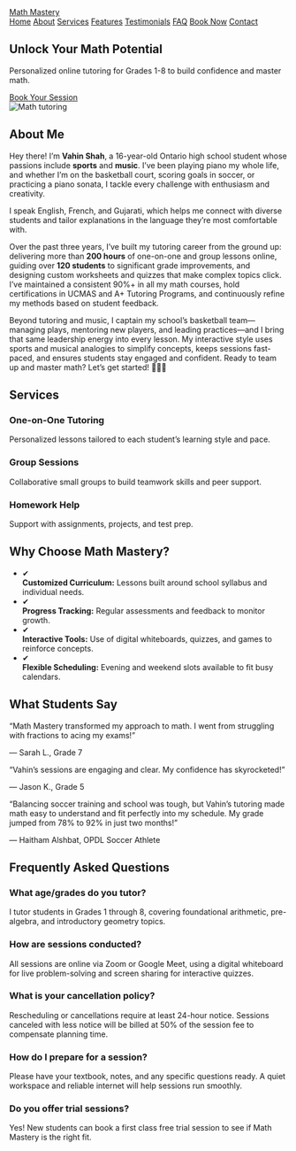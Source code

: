 <html lang="en">
<head>
  <meta charset="UTF-8" />
  <meta name="viewport" content="width=device-width, initial-scale=1.0" />
  <title>Math Mastery</title>
  <!-- Tailwind CSS via CDN -->
  <script src="https://cdn.tailwindcss.com"></script>
</head>
<body class="bg-black text-blue-300 min-h-screen flex flex-col">
  <!-- Navigation -->
  <nav class="bg-black shadow-md">
    <div class="container mx-auto px-4 py-4 flex justify-between items-center">
      <a href="#home" class="text-2xl font-bold text-blue-400">Math Mastery</a>
      <div class="space-x-4">
        <a href="#home" class="hover:text-blue-200">Home</a>
        <a href="#about" class="hover:text-blue-200">About</a>
        <a href="#services" class="hover:text-blue-200">Services</a>
        <a href="#features" class="hover:text-blue-200">Features</a>
        <a href="#testimonials" class="hover:text-blue-200">Testimonials</a>
        <a href="#faq" class="hover:text-blue-200">FAQ</a>
        <a href="#booking" class="hover:text-blue-200">Book Now</a>
        <a href="https://docs.google.com/forms/d/1S-S_6X-x9PYrEi24YiQ4N41m142P_7IMpIGBGS2j_zU/edit" target="_blank" class="hover:text-blue-200">Contact</a>
      </div>
    </div>
  </nav>
  <main class="flex-grow">
    <!-- Hero Section -->
    <section id="home" class="container mx-auto px-4 py-16 flex flex-col md:flex-row items-center bg-blue-900 rounded-lg shadow-lg">
      <div class="md:w-1/2">
        <h1 class="text-5xl font-bold mb-6 text-blue-400">Unlock Your Math Potential</h1>
        <p class="mb-6 text-lg text-blue-200">Personalized online tutoring for Grades 1-8 to build confidence and master math.</p>
        <a href="#booking" class="inline-block px-8 py-4 bg-blue-400 text-black rounded-full hover:bg-blue-300">Book Your Session</a>
      </div>
      <div class="md:w-1/2 mt-8 md:mt-0">
        <img src="https://via.placeholder.com/600x400/000000/FFFFFF?text=Math+Mastery" alt="Math tutoring" class="rounded-xl shadow-lg" />
      </div>
    </section>
    <!-- About Section -->
    <section id="about" class="container mx-auto px-4 py-16 bg-black rounded-lg shadow-lg mt-12">
      <h2 class="text-3xl font-bold mb-4 text-blue-400">About Me</h2>
      <p class="text-blue-200 leading-relaxed mb-4">
        Hey there! I’m <strong>Vahin Shah</strong>, a 16-year-old Ontario high school student whose passions include <strong>sports</strong> and <strong>music</strong>. I’ve been playing piano my whole life, and whether I’m on the basketball court, scoring goals in soccer, or practicing a piano sonata, I tackle every challenge with enthusiasm and creativity.
      </p>
      <p class="text-blue-200 leading-relaxed mb-4">
        I speak English, French, and Gujarati, which helps me connect with diverse students and tailor explanations in the language they’re most comfortable with.
      </p>
      <p class="text-blue-200 leading-relaxed mb-4">
        Over the past three years, I’ve built my tutoring career from the ground up: delivering more than <strong>200 hours</strong> of one-on-one and group lessons online, guiding over <strong>120 students</strong> to significant grade improvements, and designing custom worksheets and quizzes that make complex topics click. I’ve maintained a consistent 90%+ in all my math courses, hold certifications in UCMAS and A+ Tutoring Programs, and continuously refine my methods based on student feedback.
      </p>
      <p class="text-blue-200 leading-relaxed">
        Beyond tutoring and music, I captain my school’s basketball team—managing plays, mentoring new players, and leading practices—and I bring that same leadership energy into every lesson. My interactive style uses sports and musical analogies to simplify concepts, keeps sessions fast-paced, and ensures students stay engaged and confident. Ready to team up and master math? Let’s get started! 🏀🎹➗
      </p>
    </section>
    <!-- Services Section -->
    <section id="services" class="container mx-auto px-4 py-16 bg-black rounded-lg shadow-lg mt-12">
      <h2 class="text-3xl font-bold mb-8 text-blue-400">Services</h2>
      <div class="grid grid-cols-1 md:grid-cols-3 gap-8">
        <div class="p-6 bg-blue-800 rounded-lg shadow hover:shadow-lg transition">
          <h3 class="text-xl font-semibold mb-2 text-blue-200">One-on-One Tutoring</h3>
          <p class="text-blue-200">Personalized lessons tailored to each student’s learning style and pace.</p>
        </div>
        <div class="p-6 bg-blue-800 rounded-lg shadow hover:shadow-lg transition">
          <h3 class="text-xl font-semibold mb-2 text-blue-200">Group Sessions</h3>
          <p class="text-blue-200">Collaborative small groups to build teamwork skills and peer support.</p>
        </div>
        <div class="p-6 bg-blue-800 rounded-lg shadow hover:shadow-lg transition">
          <h3 class="text-xl font-semibold mb-2 text-blue-200">Homework Help</h3>
          <p class="text-blue-200">Support with assignments, projects, and test prep.</p>
        </div>
      </div>
    </section>
    <!-- Features Section -->
    <section id="features" class="container mx-auto px-4 py-16 bg-black rounded-lg shadow-lg mt-12">
      <h2 class="text-3xl font-bold mb-8 text-blue-400">Why Choose Math Mastery?</h2>
      <ul class="space-y-6 text-blue-200">
        <li class="flex items-start"><span class="text-2xl text-blue-400 mr-4">✔</span><div><strong>Customized Curriculum:</strong> Lessons built around school syllabus and individual needs.</div></li>
        <li class="flex items-start"><span class="text-2xl text-blue-400 mr-4">✔</span><div><strong>Progress Tracking:</strong> Regular assessments and feedback to monitor growth.</div></li>
        <li class="flex items-start"><span class="text-2xl text-blue-400 mr-4">✔</span><div><strong>Interactive Tools:</strong> Use of digital whiteboards, quizzes, and games to reinforce concepts.</div></li>
        <li class="flex items-start"><span class="text-2xl text-blue-400 mr-4">✔</span><div><strong>Flexible Scheduling:</strong> Evening and weekend slots available to fit busy calendars.</div></li>
      </ul>
    </section>
    <!-- Testimonials Section -->
    <section id="testimonials" class="container mx-auto px-4 py-16 bg-black rounded-lg shadow-lg mt-12">
      <h2 class="text-3xl font-bold mb-8 text-blue-400">What Students Say</h2>
      <div class="grid grid-cols-1 md:grid-cols-3 gap-8">
        <div class="p-6 bg-blue-800 rounded-lg shadow">
          <p class="italic mb-4 text-blue-200">“Math Mastery transformed my approach to math. I went from struggling with fractions to acing my exams!”</p>
          <p class="font-semibold text-blue-200">— Sarah L., Grade 7</p>
        </div>
        <div class="p-6 bg-blue-800 rounded-lg shadow">
          <p class="italic mb-4 text-blue-200">“Vahin’s sessions are engaging and clear. My confidence has skyrocketed!”</p>
          <p class="font-semibold text-blue-200">— Jason K., Grade 5</p>
        </div>
        <div class="p-6 bg-blue-800 rounded-lg shadow">
          <p class="italic mb-4 text-blue-200">“Balancing soccer training and school was tough, but Vahin’s tutoring made math easy to understand and fit perfectly into my schedule. My grade jumped from 78% to 92% in just two months!”</p>
          <p class="font-semibold text-blue-200">— Haitham Alshbat, OPDL Soccer Athlete</p>
        </div>
      </div>
    </section>
    <!-- FAQ Section -->
    <section id="faq" class="container mx-auto px-4 py-16 bg-black rounded-lg shadow-lg mt-12">
      <h2 class="text-3xl font-bold mb-8 text-blue-400">Frequently Asked Questions</h2>
      <div class="space-y-6 text-blue-200">
        <div>
          <h3 class="font-semibold">What age/grades do you tutor?</h3>
          <p>I tutor students in Grades 1 through 8, covering foundational arithmetic, pre-algebra, and introductory geometry topics.</p>
        </div>
        <div>
          <h3 class="font-semibold">How are sessions conducted?</h3>
          <p>All sessions are online via Zoom or Google Meet, using a digital whiteboard for live problem-solving and screen sharing for interactive quizzes.</p>
        </div>
        <div>
          <h3 class="font-semibold">What is your cancellation policy?</h3>
          <p>Rescheduling or cancellations require at least 24-hour notice. Sessions canceled with less notice will be billed at 50% of the session fee to compensate planning time.</p>
        </div>
        <div>
          <h3 class="font-semibold">How do I prepare for a session?</h3>
          <p>Please have your textbook, notes, and any specific questions ready. A quiet workspace and reliable internet will help sessions run smoothly.</p>
        </div>
        <div>
          <h3 class="font-semibold">Do you offer trial sessions?</h3>
          <p>Yes! New students can book a first class free trial session to see if Math Mastery is the right fit.</p>
        </div>
      </div>
    </section>
    <!-- Booking Section -->
    <https://docs.google.com/forms/d/1S-S_6X-x9PYrEi24YiQ4N41m142P_7IMpIGBGS2j_zU/edit>
